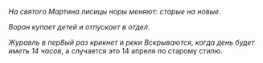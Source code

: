 _На святого Мартина лисицы норы меняют: старые на новые_.

_Ворон купает детей и отпускает в отдел_.

_Журавль в пер8ый раз крикнет_ и _реки Вскрываются, когда день будет иметь 14 часов_, а случается это 14 апреля по старому стилю.